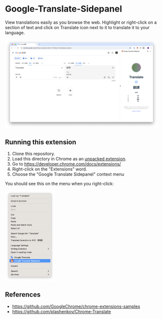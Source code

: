 # Google-Translate-Sidepanel
View translations easily as you browse the web. Highlight or right-click on a section of text and click on Translate icon next to it to translate it to your language. 

<img src="./docs/side-panel.png" alt="side-panel">

## Running this extension
1. Clone this repository.
2. Load this directory in Chrome as an [unpacked extension](https://developer.chrome.com/docs/extensions/mv3/getstarted/development-basics/#load-unpacked).
3. Go to https://developer.chrome.com/docs/extensions/
4. Right-click on the "Extensions" word.
5. Choose the "Google Translate Sidepanel" context menu

You should see this on the menu when you right-click:

<img src="./docs/context-menu.png" height="300"  alt="context-menu">

## References
- https://github.com/GoogleChrome/chrome-extensions-samples
- https://github.com/plashenkov/Chrome-Translate